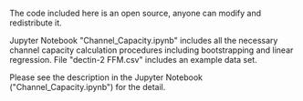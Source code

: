 The code included here is an open source, anyone can modify and redistribute it.

Jupyter Notebook "Channel_Capacity.ipynb" includes all the necessary channel capacity calculation procedures including bootstrapping and linear regression.
File "dectin-2 FFM.csv" includes an example data set.

Please see the description in the Jupyter Notebook ("Channel_Capacity.ipynb") for the detail.
